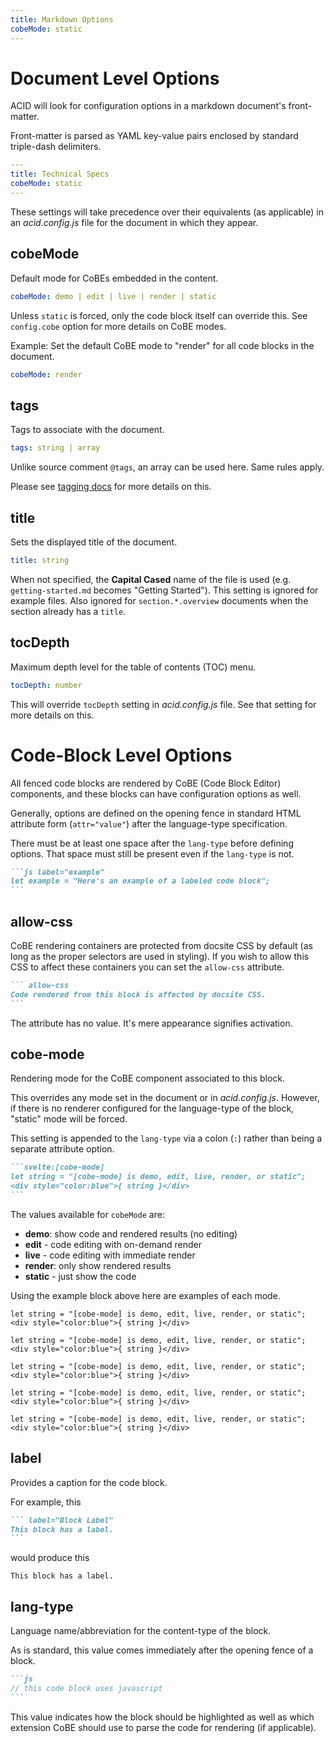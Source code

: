 ```yaml
---
title: Markdown Options
cobeMode: static
---
```



# Document Level Options

ACID will look for configuration options in a markdown document's front-matter.

Front-matter is parsed as YAML key-value pairs enclosed by standard triple-dash delimiters.

```yaml
---
title: Technical Specs
cobeMode: static
---
```

These settings will take precedence over their equivalents (as applicable) in an *acid.config.js* file for the document in which they appear.  


## cobeMode

Default mode for CoBEs embedded in the content.

```yaml label="spec"
cobeMode: demo | edit | live | render | static 
```

Unless `static` is forced, only the code block itself can override this.  See `config.cobe` option for more details on CoBE modes.

Example: Set the default CoBE mode to "render" for all code blocks in the document.

```yaml
cobeMode: render
```


## tags

Tags to associate with the document.

```yaml label="spec"
tags: string | array
```

Unlike source comment `@tags`, an array can be used here.  Same rules apply.

Please see [tagging docs](document/docsite-tagging) for more details on this.


## title

Sets the displayed title of the document.

```yaml label="spec"
title: string
```

When not specified, the **Capital Cased** name of the file is used (e.g. `getting-started.md` becomes "Getting Started").  This setting is ignored for example files.  Also ignored for `section.*.overview` documents when the section already has a `title`.


## tocDepth

Maximum depth level for the table of contents (TOC) menu.

```yaml label="spec"
tocDepth: number
```

This will override `tocDepth` setting in *acid.config.js* file.  See that setting for more details on this.


# Code-Block Level Options

All fenced code blocks are rendered by CoBE (Code Block Editor) components, and these blocks can have configuration options as well.  

Generally, options are defined on the opening fence in standard HTML attribute form (`attr="value"`) after the language-type specification.

There must be at least one space after the `lang-type` before defining options.  That space must still be present even if the `lang-type` is not.

````md
```js label="example"
let example = "Here's an example of a labeled code block";
```
````


## allow-css

CoBE rendering containers are protected from docsite CSS by default (as long as the proper selectors are used in styling).  If you wish to allow this CSS to affect these containers you can set the `allow-css` attribute.

````md
``` allow-css
Code rendered from this block is affected by docsite CSS.
```
````

The attribute has no value.  It's mere appearance signifies activation.


## cobe-mode

Rendering mode for the CoBE component associated to this block.

This overrides any mode set in the document or in *acid.config.js*.  However, if there is no renderer configured for the language-type of the block, "static" mode will be forced.

This setting is appended to the `lang-type` via a colon (`:`) rather than being a separate attribute option.

````md
```svelte:[cobe-mode]
let string = "[cobe-mode] is demo, edit, live, render, or static";
<div style="color:blue">{ string }</div>
```
````

The values available for `cobeMode` are:
- **demo**: show code and rendered results (no editing)
- **edit** - code editing with on-demand render
- **live** - code editing with immediate render
- **render**: only show rendered results
- **static** - just show the code

Using the example block above here are examples of each mode.

```svelte:demo label="demo mode"
let string = "[cobe-mode] is demo, edit, live, render, or static";
<div style="color:blue">{ string }</div>
```
```svelte:edit label="edit mode"
let string = "[cobe-mode] is demo, edit, live, render, or static";
<div style="color:blue">{ string }</div>
```
```svelte:live label="live mode"
let string = "[cobe-mode] is demo, edit, live, render, or static";
<div style="color:blue">{ string }</div>
```
```svelte:render label="render mode"
let string = "[cobe-mode] is demo, edit, live, render, or static";
<div style="color:blue">{ string }</div>
```
```svelte:static label="static mode"
let string = "[cobe-mode] is demo, edit, live, render, or static";
<div style="color:blue">{ string }</div>
```


## label

Provides a caption for the code block.

For example, this

````md
``` label="Block Label"
This block has a label.
```
````

would produce this

``` label="Block Label"
This block has a label.
```


## lang-type

Language name/abbreviation for the content-type of the block.

As is standard, this value comes immediately after the opening fence of a block.

````md
```js
// this code block uses javascript
```
````

This value indicates how the block should be highlighted as well as which extension CoBE should use to parse the code for rendering (if applicable).
